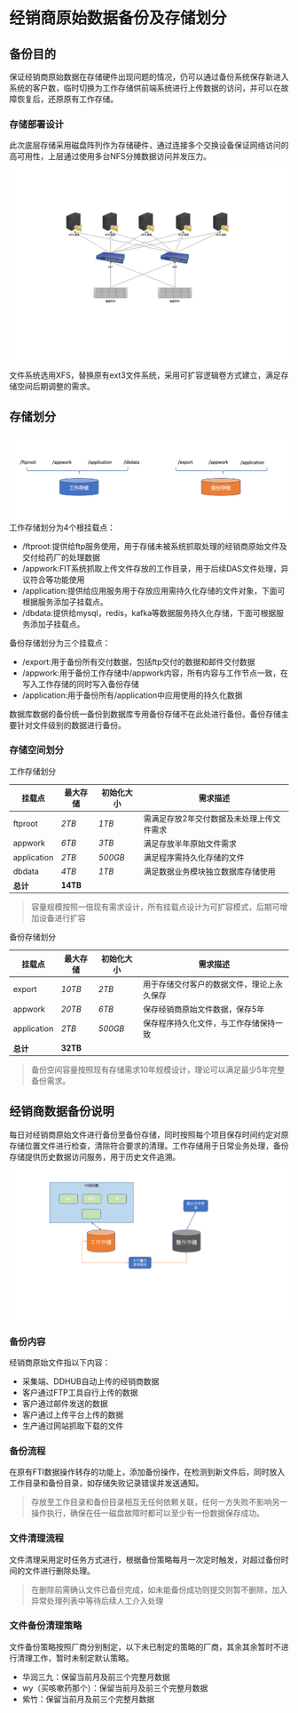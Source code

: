# 经销商原始数据备份及存储划分

## 备份目的

保证经销商原始数据在存储硬件出现问题的情况，仍可以通过备份系统保存新进入系统的客户数，临时切换为工作存储供前端系统进行上传数据的访问，并可以在故障恢复后，还原原有工作存储。

### 存储部署设计

此次底层存储采用磁盘阵列作为存储硬件，通过连接多个交换设备保证网络访问的高可用性，上层通过使用多台NFS分摊数据访问并发压力。
![存储设备部署](存储设备架构.png)

文件系统选用XFS，替换原有ext3文件系统，采用可扩容逻辑卷方式建立，满足存储空间后期调整的需求。

## 存储划分

![挂载点划分](文件备份流程.jpg)
工作存储划分为4个根挂载点：

- /ftproot:提供给ftp服务使用，用于存储未被系统抓取处理的经销商原始文件及交付给药厂的处理数据
- /appwork:FIT系统抓取上传文件存放的工作目录，用于后续DAS文件处理，异议符合等功能使用
- /application:提供给应用服务用于存放应用需持久化存储的文件对象，下面可根据服务添加子挂载点。
- /dbdata:提供给mysql，redis，kafka等数据服务持久化存储，下面可根据服务添加子挂载点。

备份存储划分为三个挂载点：

- /export:用于备份所有交付数据，包括ftp交付的数据和邮件交付数据
- /appwork:用于备份工作存储中/appwork内容，所有内容与工作节点一致，在写入工作存储的同时写入备份存储
- /application:用于备份所有/application中应用使用的持久化数据

数据库数据的备份统一备份到数据库专用备份存储不在此处进行备份。备份存储主要针对文件级别的数据进行备份。

### 存储空间划分

工作存储划分

|挂载点|最大存储|初始化大小|需求描述|
|---|---|---|---|
|ftproot|*2TB*|*1TB*|需满足存放2年交付数据及未处理上传文件需求|
|appwork|*6TB*|*3TB*|满足存放半年原始文件需求|
|application|*2TB*|*500GB*|满足程序需持久化存储的文件|
|dbdata|*4TB*|*1TB*|满足数据业务模块独立数据库存储使用|
|**总计**|**14TB**|||
>容量规模按照一倍现有需求设计，所有挂载点设计为可扩容模式，后期可增加设备进行扩容

备份存储划分

|挂载点|最大存储|初始化大小|需求描述|
|---|---|---|---|
|export|*10TB*|*2TB*|用于存储交付客户的数据文件，理论上永久保存|
|appwork|*20TB*|*6TB*|保存经销商原始文件数据，保存5年|
|application|*2TB*|*500GB*|保存程序持久化文件，与工作存储保持一致|
|**总计**|**32TB**|||
>备份空间容量按照现有存储需求10年规模设计，理论可以满足最少5年完整备份需求。

## 经销商数据备份说明

每日对经销商原始文件进行备份至备份存储，同时按照每个项目保存时间约定对原存储位置文件进行检查，清除符合要求的清理。工作存储用于日常业务处理，备份存储提供历史数据访问服务，用于历史文件追溯。
![结构图](./整体说明.jpeg)

### 备份内容

经销商原始文件指以下内容：

- 采集端、DDHUB自动上传的经销商数据
- 客户通过FTP工具自行上传的数据
- 客户通过邮件发送的数据
- 客户通过上传平台上传的数据
- 生产通过网站抓取下载的文件

### 备份流程

在原有FTI数据操作转存的功能上，添加备份操作，在检测到新文件后，同时放入工作目录和备份目录，如存储失败记录错误并发送通知。

>存放至工作目录和备份目录相互无任何依赖关联，任何一方失败不影响另一操作执行，确保在任一磁盘故障时都可以至少有一份数据保存成功。

### 文件清理流程

文件清理采用定时任务方式进行，根据备份策略每月一次定时触发，对超过备份时间的文件进行删除处理。

> 在删除前需确认文件已备份完成，如未能备份成功则提交则暂不删除，加入异常处理列表中等待后续人工介入处理

### 文件备份清理策略

文件备份策略按照厂商分别制定，以下未已制定的策略的厂商，其余其余暂时不进行清理工作，暂时未制定默认策略。

- 华润三九：保留当前月及前三个完整月数据
- wy（买咳嗽药那个）：保留当前月及前三个完整月数据
- 紫竹：保留当前月及前三个完整月数据